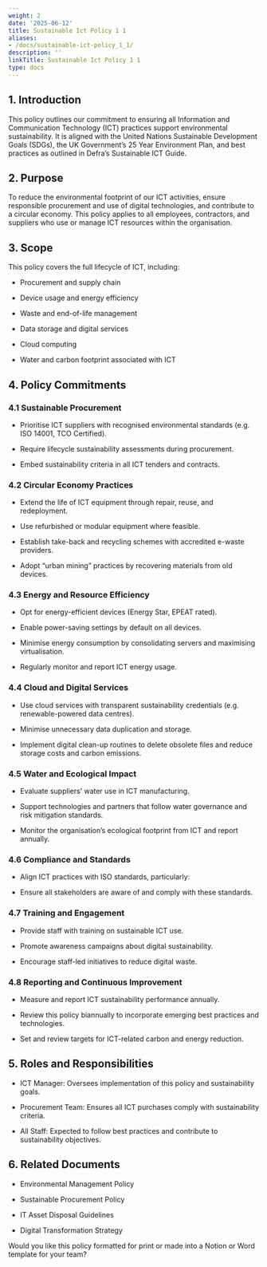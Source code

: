 ```yaml
---
weight: 2
date: '2025-06-12'
title: Sustainable Ict Policy 1 1
aliases:
- /docs/sustainable-ict-policy_1_1/
description: ''
linkTitle: Sustainable Ict Policy 1 1
type: docs
---
```


<!-- Unsupported block type: table_of_contents -->

## 1. Introduction

This policy outlines our commitment to ensuring all Information and Communication Technology (ICT) practices support environmental sustainability. It is aligned with the United Nations Sustainable Development Goals (SDGs), the UK Government’s 25 Year Environment Plan, and best practices as outlined in Defra’s Sustainable ICT Guide.

## 2. Purpose

To reduce the environmental footprint of our ICT activities, ensure responsible procurement and use of digital technologies, and contribute to a circular economy. This policy applies to all employees, contractors, and suppliers who use or manage ICT resources within the organisation.

## 3. Scope

This policy covers the full lifecycle of ICT, including:

- Procurement and supply chain

- Device usage and energy efficiency

- Waste and end-of-life management

- Data storage and digital services

- Cloud computing

- Water and carbon footprint associated with ICT

## 4. Policy Commitments

### 4.1 Sustainable Procurement

- Prioritise ICT suppliers with recognised environmental standards (e.g. ISO 14001, TCO Certified).

- Require lifecycle sustainability assessments during procurement.

- Embed sustainability criteria in all ICT tenders and contracts.

### 4.2 Circular Economy Practices

- Extend the life of ICT equipment through repair, reuse, and redeployment.

- Use refurbished or modular equipment where feasible.

- Establish take-back and recycling schemes with accredited e-waste providers.

- Adopt “urban mining” practices by recovering materials from old devices.

### 4.3 Energy and Resource Efficiency

- Opt for energy-efficient devices (Energy Star, EPEAT rated).

- Enable power-saving settings by default on all devices.

- Minimise energy consumption by consolidating servers and maximising virtualisation.

- Regularly monitor and report ICT energy usage.

### 4.4 Cloud and Digital Services

- Use cloud services with transparent sustainability credentials (e.g. renewable-powered data centres).

- Minimise unnecessary data duplication and storage.

- Implement digital clean-up routines to delete obsolete files and reduce storage costs and carbon emissions.

### 4.5 Water and Ecological Impact

- Evaluate suppliers’ water use in ICT manufacturing.

- Support technologies and partners that follow water governance and risk mitigation standards.

- Monitor the organisation’s ecological footprint from ICT and report annually.

### 4.6 Compliance and Standards

- Align ICT practices with ISO standards, particularly:

- Ensure all stakeholders are aware of and comply with these standards.

### 4.7 Training and Engagement

- Provide staff with training on sustainable ICT use.

- Promote awareness campaigns about digital sustainability.

- Encourage staff-led initiatives to reduce digital waste.

### 4.8 Reporting and Continuous Improvement

- Measure and report ICT sustainability performance annually.

- Review this policy biannually to incorporate emerging best practices and technologies.

- Set and review targets for ICT-related carbon and energy reduction.

## 5. Roles and Responsibilities

- ICT Manager: Oversees implementation of this policy and sustainability goals.

- Procurement Team: Ensures all ICT purchases comply with sustainability criteria.

- All Staff: Expected to follow best practices and contribute to sustainability objectives.

## 6. Related Documents

- Environmental Management Policy

- Sustainable Procurement Policy

- IT Asset Disposal Guidelines

- Digital Transformation Strategy

<!-- Unsupported block type: divider -->

Would you like this policy formatted for print or made into a Notion or Word template for your team?